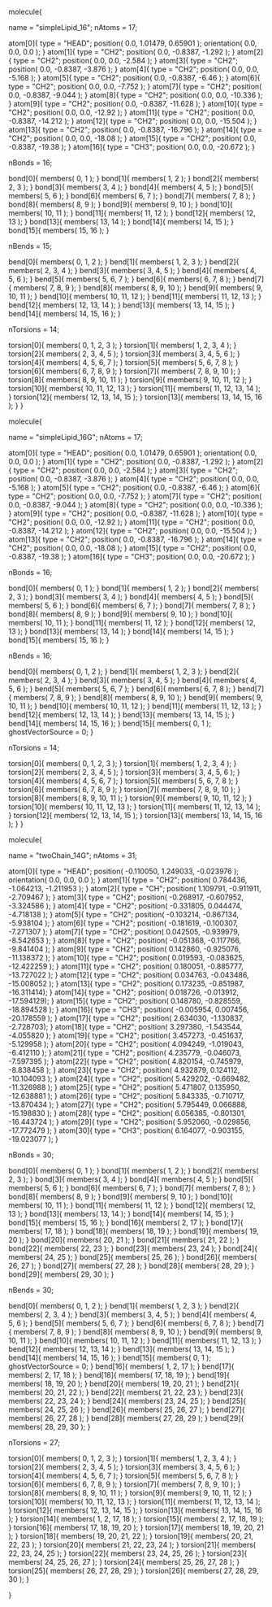 molecule{
  
  name = "simpleLipid_16";
  nAtoms = 17;

  atom[0]{
    type = "HEAD";
    position( 0.0, 1.01479, 0.65901 );
    orientation( 0.0, 0.0, 0.0 );
  }
  atom[1]{
    type = "CH2";
    position( 0.0, -0.8387, -1.292 );
  }
  atom[2]{
    type = "CH2";
    position( 0.0, 0.0, -2.584 );
  }
  atom[3]{
    type = "CH2";
    position( 0.0, -0.8387, -3.876 );
  }
  atom[4]{
    type = "CH2";
    position( 0.0, 0.0, -5.168 );
  }
  atom[5]{
    type = "CH2";
    position( 0.0, -0.8387, -6.46 );
  }
  atom[6]{
    type = "CH2";
    position( 0.0, 0.0, -7.752 );
  }
  atom[7]{
    type = "CH2";
    position( 0.0, -0.8387, -9.044 );
  }
  atom[8]{
    type = "CH2";
    position( 0.0, 0.0, -10.336 );
  }
  atom[9]{
    type = "CH2";
    position( 0.0, -0.8387, -11.628 );
  }
  atom[10]{
    type = "CH2";
    position( 0.0, 0.0, -12.92 );
  }
  atom[11]{
    type = "CH2";
    position( 0.0, -0.8387, -14.212 );
  }
  atom[12]{
    type = "CH2";
    position( 0.0, 0.0, -15.504 );
  }
  atom[13]{
    type = "CH2";
    position( 0.0, -0.8387, -16.796 );
  }
  atom[14]{
    type = "CH2";
    position( 0.0, 0.0, -18.08 );
  }
  atom[15]{
    type = "CH2";
    position( 0.0, -0.8387, -19.38 );
  }
  atom[16]{
    type = "CH3";
    position( 0.0, 0.0, -20.672 );
  }

  nBonds = 16;

  bond[0]{
    members( 0, 1 );
  }
  bond[1]{
    members( 1, 2 );
  }
  bond[2]{
    members( 2, 3 );
  }
  bond[3]{
    members( 3, 4 );
  }
  bond[4]{
    members( 4, 5 );
  }
  bond[5]{
    members( 5, 6 );
  }
  bond[6]{
    members( 6, 7 );
  }
  bond[7]{
    members( 7, 8 );
  }
  bond[8]{
    members( 8, 9 );
  }
  bond[9]{
    members( 9, 10 );
  }
  bond[10]{
    members( 10, 11 );
  }
  bond[11]{
    members( 11, 12 );
  }
  bond[12]{
    members( 12, 13 );
  }
  bond[13]{
    members( 13, 14 );
  }
  bond[14]{
    members( 14, 15 );
  }
  bond[15]{
    members( 15, 16 );
  }

  nBends = 15;

  bend[0]{
    members( 0, 1, 2 );
  }
  bend[1]{
    members( 1, 2, 3 );
  }
  bend[2]{
    members( 2, 3, 4 );
  }
  bend[3]{
    members( 3, 4, 5 );
  }
  bend[4]{
    members( 4, 5, 6 );
  }
  bend[5]{
    members( 5, 6, 7 );
  }
  bend[6]{
    members( 6, 7, 8 );
  }
  bend[7]{
    members( 7, 8, 9 );
  }
  bend[8]{
    members( 8, 9, 10 );
  }
  bend[9]{
    members( 9, 10, 11 );
  }
  bend[10]{
    members( 10, 11, 12 );
  }
  bend[11]{
    members( 11, 12, 13 );
  }
  bend[12]{
    members( 12, 13, 14 );
  }
  bend[13]{
    members( 13, 14, 15 );
  }
  bend[14]{
    members( 14, 15, 16 );
  }

  nTorsions = 14;

  torsion[0]{
    members( 0, 1, 2, 3 );
  }
  torsion[1]{
    members( 1, 2, 3, 4 );
  }
  torsion[2]{
    members( 2, 3, 4, 5 );
  }
  torsion[3]{
    members( 3, 4, 5, 6 );
  }
  torsion[4]{
    members( 4, 5, 6, 7 );
  }
  torsion[5]{
    members( 5, 6, 7, 8 );
  }
  torsion[6]{
    members( 6, 7, 8, 9 );
  }
  torsion[7]{
    members( 7, 8, 9, 10 );
  }
  torsion[8]{
    members( 8, 9, 10, 11 );
  }
  torsion[9]{
    members( 9, 10, 11, 12 );
  }
  torsion[10]{
    members( 10, 11, 12, 13 );
  }
  torsion[11]{
    members( 11, 12, 13, 14 );
  }
  torsion[12]{
    members( 12, 13, 14, 15 );
  }
  torsion[13]{
    members( 13, 14, 15, 16 );
  }
}

molecule{
  
  name = "simpleLipid_16G";
  nAtoms = 17;

  atom[0]{
    type = "HEAD";
    position( 0.0, 1.01479, 0.65901 );
    orientation( 0.0, 0.0, 0.0 );
  }
  atom[1]{
    type = "CH2";
    position( 0.0, -0.8387, -1.292 );
  }
  atom[2]{
    type = "CH2";
    position( 0.0, 0.0, -2.584 );
  }
  atom[3]{
    type = "CH2";
    position( 0.0, -0.8387, -3.876 );
  }
  atom[4]{
    type = "CH2";
    position( 0.0, 0.0, -5.168 );
  }
  atom[5]{
    type = "CH2";
    position( 0.0, -0.8387, -6.46 );
  }
  atom[6]{
    type = "CH2";
    position( 0.0, 0.0, -7.752 );
  }
  atom[7]{
    type = "CH2";
    position( 0.0, -0.8387, -9.044 );
  }
  atom[8]{
    type = "CH2";
    position( 0.0, 0.0, -10.336 );
  }
  atom[9]{
    type = "CH2";
    position( 0.0, -0.8387, -11.628 );
  }
  atom[10]{
    type = "CH2";
    position( 0.0, 0.0, -12.92 );
  }
  atom[11]{
    type = "CH2";
    position( 0.0, -0.8387, -14.212 );
  }
  atom[12]{
    type = "CH2";
    position( 0.0, 0.0, -15.504 );
  }
  atom[13]{
    type = "CH2";
    position( 0.0, -0.8387, -16.796 );
  }
  atom[14]{
    type = "CH2";
    position( 0.0, 0.0, -18.08 );
  }
  atom[15]{
    type = "CH2";
    position( 0.0, -0.8387, -19.38 );
  }
  atom[16]{
    type = "CH3";
    position( 0.0, 0.0, -20.672 );
  }

  nBonds = 16;

  bond[0]{
    members( 0, 1 );
  }
  bond[1]{
    members( 1, 2 );
  }
  bond[2]{
    members( 2, 3 );
  }
  bond[3]{
    members( 3, 4 );
  }
  bond[4]{
    members( 4, 5 );
  }
  bond[5]{
    members( 5, 6 );
  }
  bond[6]{
    members( 6, 7 );
  }
  bond[7]{
    members( 7, 8 );
  }
  bond[8]{
    members( 8, 9 );
  }
  bond[9]{
    members( 9, 10 );
  }
  bond[10]{
    members( 10, 11 );
  }
  bond[11]{
    members( 11, 12 );
  }
  bond[12]{
    members( 12, 13 );
  }
  bond[13]{
    members( 13, 14 );
  }
  bond[14]{
    members( 14, 15 );
  }
  bond[15]{
    members( 15, 16 );
  }

  nBends = 16;

  bend[0]{
    members( 0, 1, 2 );
  }
  bend[1]{
    members( 1, 2, 3 );
  }
  bend[2]{
    members( 2, 3, 4 );
  }
  bend[3]{
    members( 3, 4, 5 );
  }
  bend[4]{
    members( 4, 5, 6 );
  }
  bend[5]{
    members( 5, 6, 7 );
  }
  bend[6]{
    members( 6, 7, 8 );
  }
  bend[7]{
    members( 7, 8, 9 );
  }
  bend[8]{
    members( 8, 9, 10 );
  }
  bend[9]{
    members( 9, 10, 11 );
  }
  bend[10]{
    members( 10, 11, 12 );
  }
  bend[11]{
    members( 11, 12, 13 );
  }
  bend[12]{
    members( 12, 13, 14 );
  }
  bend[13]{
    members( 13, 14, 15 );
  }
  bend[14]{
    members( 14, 15, 16 );
  }
  bend[15]{
    members( 0, 1 );
    ghostVectorSource = 0;
  }


  nTorsions = 14;

  torsion[0]{
    members( 0, 1, 2, 3 );
  }
  torsion[1]{
    members( 1, 2, 3, 4 );
  }
  torsion[2]{
    members( 2, 3, 4, 5 );
  }
  torsion[3]{
    members( 3, 4, 5, 6 );
  }
  torsion[4]{
    members( 4, 5, 6, 7 );
  }
  torsion[5]{
    members( 5, 6, 7, 8 );
  }
  torsion[6]{
    members( 6, 7, 8, 9 );
  }
  torsion[7]{
    members( 7, 8, 9, 10 );
  }
  torsion[8]{
    members( 8, 9, 10, 11 );
  }
  torsion[9]{
    members( 9, 10, 11, 12 );
  }
  torsion[10]{
    members( 10, 11, 12, 13 );
  }
  torsion[11]{
    members( 11, 12, 13, 14 );
  }
  torsion[12]{
    members( 12, 13, 14, 15 );
  }
  torsion[13]{
    members( 13, 14, 15, 16 );
  }
}

molecule{
  
  name = "twoChain_14G";
  nAtoms = 31;

  atom[0]{
    type = "HEAD";
    position( -0.110050, 1.249033, -0.023976 );
    orientation( 0.0, 0.0, 0.0 );
  }
  atom[1]{
    type = "CH2";
    position( 0.784436, -1.064213, -1.211953 );
  }
  atom[2]{
    type = "CH";
    position( 1.109791, -0.911911, -2.709467 );
  }
  atom[3]{
    type = "CH2";
    position( -0.268917, -0.607952, -3.324586 );
  }
  atom[4]{
    type = "CH2";
    position( -0.331805, 0.044474, -4.718138 );
  }
  atom[5]{
    type = "CH2";
    position( -0.103214, -0.867134, -5.938104 );
  }
  atom[6]{
    type = "CH2";
    position( -0.181619, -0.100307, -7.271307 );
  }
  atom[7]{
    type = "CH2";
    position( 0.042505, -0.939979, -8.542653 );
  }
  atom[8]{
    type = "CH2";
    position( -0.051368, -0.117766, -9.841404 );
  }
  atom[9]{
    type = "CH2";
    position( 0.142860, -0.925076, -11.138372 );
  }
  atom[10]{
    type = "CH2";
    position( 0.019593, -0.083625, -12.422259 );
  }
  atom[11]{
    type = "CH2";
    position( 0.180051, -0.885777, -13.727022 );
  }
  atom[12]{
    type = "CH2";
    position( 0.034763, -0.043486, -15.008052 );
  }
  atom[13]{
    type = "CH2";
    position( 0.173235, -0.851987, -16.311414);
  }
  atom[14]{
    type = "CH2";
    position( 0.018726, -0.013912, -17.594129);
  }
  atom[15]{
    type = "CH2";
    position( 0.148780, -0.828559, -18.894528 );
  }
  atom[16]{
    type = "CH3";
    position( -0.005954, 0.007456, -20.178559 );
  }
  atom[17]{
    type = "CH2";
    position( 2.634030, -1.130837, -2.728703);
  }
  atom[18]{
    type = "CH2";
    position( 3.297380, -1.543544, -4.055820 );
  }
  atom[19]{
    type = "CH2";
    position( 3.457273, -0.451637, -5.129958 );
  }
  atom[20]{
    type = "CH2";
    position( 4.094249, -1.019043, -6.412110 );
  }
  atom[21]{
    type = "CH2";
    position( 4.235779, -0.046073, -7.597395 );
  }
  atom[22]{
    type = "CH2";
    position( 4.820154, -0.745979, -8.838458 );
  }
  atom[23]{
    type = "CH2";
    position( 4.932879, 0.124112, -10.104093 );
  }
  atom[24]{
    type = "CH2";
    position( 5.429202, -0.669482, -11.326988 );
  }
  atom[25]{
    type = "CH2";
    position( 5.471807, 0.135950, -12.638881 );
  }
  atom[26]{
    type = "CH2";
    position( 5.843335, -0.710717, -13.870434 );
  }
  atom[27]{
    type = "CH2";
    position( 5.795449, 0.066888, -15.198830 );
  }
  atom[28]{
    type = "CH2";
    position( 6.056385, -0.801301, -16.443724 );
  }
  atom[29]{
    type = "CH2";
    position( 5.952060, -0.029856, -17.772479 );
  }
  atom[30]{
    type = "CH3";
    position( 6.164077, -0.903155, -19.023077 );
  }

  nBonds = 30;

  bond[0]{
    members( 0, 1 );
  }
  bond[1]{
    members( 1, 2 );
  }
  bond[2]{
    members( 2, 3 );
  }
  bond[3]{
    members( 3, 4 );
  }
  bond[4]{
    members( 4, 5 );
  }
  bond[5]{
    members( 5, 6 );
  }
  bond[6]{
    members( 6, 7 );
  }
  bond[7]{
    members( 7, 8 );
  }
  bond[8]{
    members( 8, 9 );
  }
  bond[9]{
    members( 9, 10 );
  }
  bond[10]{
    members( 10, 11 );
  }
  bond[11]{
    members( 11, 12 );
  }
  bond[12]{
    members( 12, 13 );
  }
  bond[13]{
    members( 13, 14 );
  }
  bond[14]{
    members( 14, 15 );
  }
  bond[15]{
    members( 15, 16 );
  }
  bond[16]{
    members( 2, 17 );
  }
  bond[17]{
    members( 17, 18 );
  }
  bond[18]{
    members( 18, 19 );
  }
  bond[19]{
    members( 19, 20 );
  }
  bond[20]{
    members( 20, 21 );
  }
  bond[21]{
    members( 21, 22 );
  }
  bond[22]{
    members( 22, 23 );
  }
  bond[23]{
    members( 23, 24 );
  }
  bond[24]{
    members( 24, 25 );
  }
  bond[25]{
    members( 25, 26 );
  }
  bond[26]{
    members( 26, 27 );
  }
  bond[27]{
    members( 27, 28 );
  }
  bond[28]{
    members( 28, 29 );
  }
  bond[29]{
    members( 29, 30 );
  }

  nBends = 30;

  bend[0]{
    members( 0, 1, 2 );
  }
  bend[1]{
    members( 1, 2, 3 );
  }
  bend[2]{
    members( 2, 3, 4 );
  }
  bend[3]{
    members( 3, 4, 5 );
  }
  bend[4]{
    members( 4, 5, 6 );
  }
  bend[5]{
    members( 5, 6, 7 );
  }
  bend[6]{
    members( 6, 7, 8 );
  }
  bend[7]{
    members( 7, 8, 9 );
  }
  bend[8]{
    members( 8, 9, 10 );
  }
  bend[9]{
    members( 9, 10, 11 );
  }
  bend[10]{
    members( 10, 11, 12 );
  }
  bend[11]{
    members( 11, 12, 13 );
  }
  bend[12]{
    members( 12, 13, 14 );
  }
  bend[13]{
    members( 13, 14, 15 );
  }
  bend[14]{
    members( 14, 15, 16 );
  }
  bend[15]{
    members( 0, 1 );
    ghostVectorSource = 0;
  }
  bend[16]{
    members( 1, 2, 17 );
  }
  bend[17]{
    members( 2, 17, 18 );
  }
  bend[18]{
    members( 17, 18, 19 );
  }
  bend[19]{
    members( 18, 19, 20 );
  }
  bend[20]{
    members( 19, 20, 21 );
  }
  bend[21]{
    members( 20, 21, 22 );
  }
  bend[22]{
    members( 21, 22, 23 );
  }
  bend[23]{
    members( 22, 23, 24 );
  }
  bend[24]{
    members( 23, 24, 25 );
  }
  bend[25]{
    members( 24, 25, 26 );
  }
  bend[26]{
    members( 25, 26, 27 );
  }
  bend[27]{
    members( 26, 27, 28 );
  }
  bend[28]{
    members( 27, 28, 29 );
  }
  bend[29]{
    members( 28, 29, 30 );
  }




  nTorsions = 27;

  torsion[0]{
    members( 0, 1, 2, 3 );
  }
  torsion[1]{
    members( 1, 2, 3, 4 );
  }
  torsion[2]{
    members( 2, 3, 4, 5 );
  }
  torsion[3]{
    members( 3, 4, 5, 6 );
  }
  torsion[4]{
    members( 4, 5, 6, 7 );
  }
  torsion[5]{
    members( 5, 6, 7, 8 );
  }
  torsion[6]{
    members( 6, 7, 8, 9 );
  }
  torsion[7]{
    members( 7, 8, 9, 10 );
  }
  torsion[8]{
    members( 8, 9, 10, 11 );
  }
  torsion[9]{
    members( 9, 10, 11, 12 );
  }
  torsion[10]{
    members( 10, 11, 12, 13 );
  }
  torsion[11]{
    members( 11, 12, 13, 14 );
  }
  torsion[12]{
    members( 12, 13, 14, 15 );
  }
  torsion[13]{
    members( 13, 14, 15, 16 );
  }
  torsion[14]{
    members( 1, 2, 17, 18 );
  }
  torsion[15]{
    members( 2, 17, 18, 19 );
  }
  torsion[16]{
    members( 17, 18, 19, 20 );
  }
  torsion[17]{
    members( 18, 19, 20, 21 );
  }
  torsion[18]{
    members( 19, 20, 21, 22 );
  }
  torsion[19]{
    members( 20, 21, 22, 23 );
  }
  torsion[20]{
    members( 21, 22, 23, 24 );
  }
  torsion[21]{
    members( 22, 23, 24, 25 );
  }
  torsion[22]{
    members( 23, 24, 25, 26 );
  }
  torsion[23]{
    members( 24, 25, 26, 27 );
  }
  torsion[24]{
    members( 25, 26, 27, 28 );
  }
  torsion[25]{
    members( 26, 27, 28, 29 );
  }
  torsion[26]{
    members( 27, 28, 29, 30 );
  }

}
